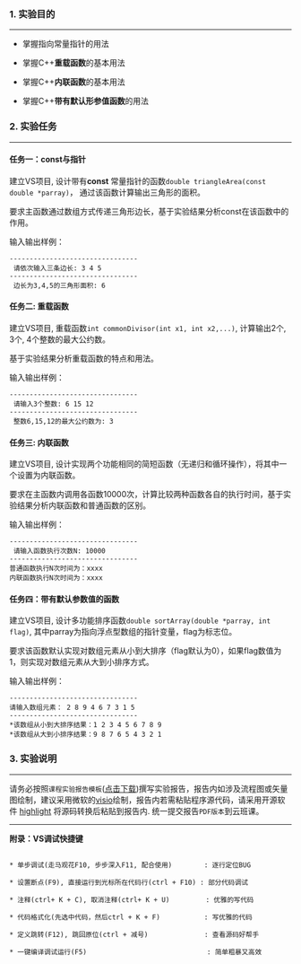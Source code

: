 ### 1. 实验目的

---

* 掌握指向常量指针的用法

* 掌握C++**重载函数**的基本用法

* 掌握C++**内联函数**的基本用法

* 掌握C++**带有默认形参值函数**的用法

  

### 2. 实验任务

---

#### 任务一：const与指针

 建立VS项目, 设计带有**const** 常量指针的函数```double triangleArea(const double *parray)```， 通过该函数计算输出三角形的面积。

要求主函数通过数组方式传递三角形边长，基于实验结果分析const在该函数中的作用。

输入输出样例：  

```
--------------------------------
 请依次输入三条边长: 3 4 5
--------------------------------
 边长为3,4,5的三角形面积: 6
```



#### **任务二**:  重载函数

  建立VS项目, 重载函数```int commonDivisor(int x1, int x2,...)```, 计算输出2个, 3个, 4个整数的最大公约数。

基于实验结果分析重载函数的特点和用法。

输入输出样例：

```
--------------------------------
 请输入3个整数: 6 15 12
--------------------------------
 整数6,15,12的最大公约数为: 3
```



#### 任务三: 内联函数

建立VS项目, 设计实现两个功能相同的简短函数（无递归和循环操作），将其中一个设置为内联函数。

要求在主函数内调用各函数10000次，计算比较两种函数各自的执行时间，基于实验结果分析内联函数和普通函数的区别。

输入输出样例：

```
--------------------------------
 请输入函数执行次数N: 10000
--------------------------------
普通函数执行N次时间为：xxxx
内联函数执行N次时间为：xxxx
```



#### 任务四：带有默认参数值的函数

建立VS项目, 设计多功能排序函数``` double sortArray(double *parray, int flag) ```, 其中parray为指向浮点型数组的指针变量，flag为标志位。

要求该函数默认实现对数组元素从小到大排序（flag默认为0），如果flag数值为1，则实现对数组元素从大到小排序方式。 

输入输出样例：

```
--------------------------------
请输入数组元素： 2 8 9 4 6 7 3 1 5
--------------------------------
*该数组从小到大排序结果：1 2 3 4 5 6 7 8 9
*该数组从大到小排序结果：9 8 7 6 5 4 3 2 1
```



### 3. 实验说明

---

请务必按照`课程实验报告模板`([点击下载](https://gitee.com/tsingke/OOP_CS2021/raw/master/%E7%AC%AC2%E7%AB%A0%20C++%E5%AF%B9C%E7%9A%84%E6%94%B9%E8%BF%9B%E5%92%8C%E6%89%A9%E5%B1%95/%E9%9D%A2%E5%90%91%E5%AF%B9%E8%B1%A1%E7%A8%8B%E5%BA%8F%E8%AE%BE%E8%AE%A1%E5%AE%9E%E9%AA%8C%E6%8A%A5%E5%91%8A%E6%A8%A1%E6%9D%BF.docx))撰写实验报告，报告内如涉及流程图或矢量图绘制，建议采用微软的[visio](https://pan.baidu.com/s/1L4y1pWXcJjojZlIAQZjPAg)绘制，报告内若需粘贴程序源代码，请采用开源软件 [highlight](http://www.andre-simon.de/zip/highlight-setup-3.53-x64.exe) 将源码转换后粘贴到报告内.  统一提交报告```PDF版本```到云班课。

---

  **附录：VS调试快捷键**

   ```  
   
   * 单步调试(走马观花F10, 步步深入F11, 配合使用)        : 逐行定位BUG
   
   * 设置断点(F9), 直接运行到光标所在代码行(ctrl + F10) : 部分代码调试
   
   * 注释(ctrl+ K + C), 取消注释(ctrl+ K + U)         : 优雅的写代码
   
   * 代码格式化(先选中代码，然后ctrl + K + F)           : 写优雅的代码
   
   * 定义跳转(F12), 跳回原位(ctrl + 减号)              : 查看源码好帮手
   
   * 一键编译调试运行(F5)                              : 简单粗暴又高效                      
   
   ```





